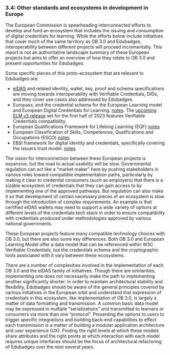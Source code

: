 ### 3.4: Other standards and ecosystems in development in Europe

The European Commission is spearheading interconnected efforts to develop and fund an ecosystem that includes the issuing and consumption of digital credentials for learning. While the efforts below include initiatives that cover much of the same territory as OB 3.0 and Edubadges, interoperability between different projects will proceed incrementally. This report is not an authoritative landscape summary of these European projects but aims to offer an overview of how they relate to OB 3.0 and present opportunities for Edubadges.

Some specific pieces of this proto-ecosystem that are relevant to Edubadges are:

*   [eIDAS](https://www.eid.as/) and related identity, wallet, key, proof and schema specifications are moving towards interoperability with Verifiable Credentials, DIDs, and they cover use cases also addressed by Edubadges.
*   Europass, and the credential schema for the European Learning model and European Digital Credentials for Learning. [notes](https://europa.eu/europass/en/europass-tools/digital-credentials). The [upcoming ELM v3 release](https://europa.eu/europass/en/news/upcoming-launch-european-learning-model-v3) set for the first half of 2023 features Verifiable Credentials compatibility.
*   European Qualifications Framework for Lifelong Learning (EQF) [notes](https://europa.eu/europass/en/europass-tools/european-qualifications-framework)
*   European Classification of Skills, Competences, Qualifications and Occupations (ESCO) [notes](https://ec.europa.eu/esco/portal/home)
*   EBSI framework for digital identity and credentials, specifically covering the issuers trust model. [notes](https://ec.europa.eu/digital-building-blocks/wikis/display/EBSIDOC/)

The vision for interconnection between these European projects is expansive, but the road to actual usability will be slow. Governmental regulation can act like a “market maker” here by pushing stakeholders in various roles toward compatible implementation paths, particularly by making it clear to credential consumers (such as employers) that there is a sizable ecosystem of credentials that they can gain access to by implementing one of the approved pathways. But regulation can also make it so that development of certain necessary pieces of an ecosystem is slow through the introduction of complex requirements. An example is that certified eIDAS wallets may need to support a wide variety of options at different levels of the credentials tech stack in order to ensure compatibility with credentials produced under methodologies approved by various national governments.

These European projects feature many compatible technology choices with OB 3.0, but there are also some key differences. Both OB 3.0 and European Learning Model offer a data model that can be referenced within W3C Verifiable Credentials, but the credentials schema and the cryptographic tools associated with it vary between these ecosystems.

There are a number of complexities involved in the implementation of each OB 3.0 and the eIDAS family of initiatives. Though there are similarities, implementing one does not necessarily make the path to implementing another significantly shorter. In order to maintain architectural stability and flexibility, Edubadges should be aware of the general principles covered by various initiatives in the European orbit and understand that expression of credentials in this ecosystem, like implementation of OB 3.0, is largely a matter of data formatting and transmission. A common basic data model may be expressed in multiple “serializations” and transmitted to learners or consumers via more than one “protocol”. Presenting the options to users to trigger specific integrations and building back-end capabilities to effect each transmission is a matter of building a modular application architecture and user experience (UX). Finding the right levels at which these models share attributes and the right points at which interaction with each model requires unique interfaces should be the focus of architectural refactoring of Edubadges over the next several years.